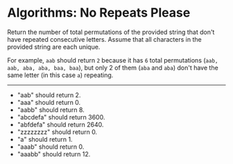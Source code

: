 # Algorithms: No Repeats Please
Return the number of total permutations of the provided string that don't have repeated consecutive letters. Assume that all characters in the provided string are each unique.

For example, `aab` should return `2` because it has `6` total permutations (`aab, aab, aba, aba, baa, baa`), but only 2 of them (`aba` and `aba`) don't have the same letter (in this case `a`) repeating.

-----
- "aab" should return 2.
- "aaa" should return 0.
- "aabb" should return 8.
- "abcdefa" should return 3600.
- "abfdefa" should return 2640.
- "zzzzzzzz" should return 0.
- "a" should return 1.
- "aaab" should return 0.
- "aaabb" should return 12.
